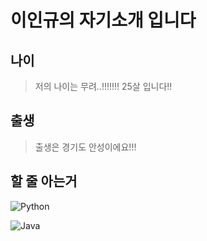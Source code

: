 # 이인규의 자기소개 입니다

## 나이

> 저의 나이는 무려..!!!!!!! 25살 입니다!!

## 출생

> 출생은 경기도 안성이에요!!!

## 할 줄 아는거

![Python](https://img.shields.io/badge/python-3670A0?style=for-the-badge&logo=python&logoColor=ffdd54)

![Java](https://img.shields.io/badge/java-%23ED8B00.svg?style=for-the-badge&logo=openjdk&logoColor=white)
